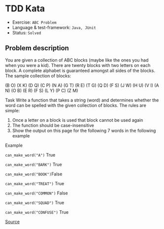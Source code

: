 # TDD Kata
- Exercise: `ABC Problem`
- Language & test-framework: `Java, JUnit`
- Status: `Solved`

## Problem description

You are given a collection of ABC blocks (maybe like the ones you had when you were a kid).
There are twenty blocks with two letters on each block.
A complete alphabet is guaranteed amongst all sides of the blocks.
The sample collection of blocks:

(B O)
(X K)
(D Q)
(C P)
(N A)
(G T)
(R E)
(T G)
(Q D)
(F S)
(J W)
(H U)
(V I)
(A N)
(O B)
(E R)
(F S)
(L Y)
(P C)
(Z M)

Task
Write a function that takes a string (word) and determines whether the word can be spelled with the given collection of blocks.
The rules are simple:
1. Once a letter on a block is used that block cannot be used again
2. The function should be case-insensitive
3. Show the output on this page for the following 7 words in the following example

Example

`can_make_word("A")` True

`can_make_word("BARK")`
True

`can_make_word("BOOK")`False

`can_make_word("TREAT")` True

`can_make_word("COMMON")` False

`can_make_word("SQUAD")` True

`can_make_word("CONFUSE")` True

[Source](https://rosettacode.org/wiki/ABC_Problem)
